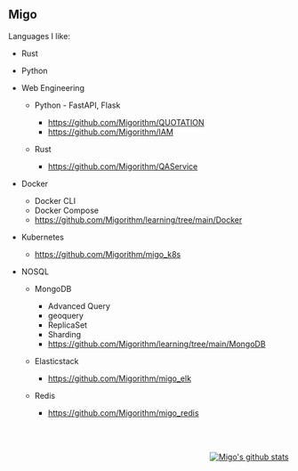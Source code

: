 ## Migo 

Languages I like: 
- Rust
- Python

    
- Web Engineering
  - Python - FastAPI, Flask
    - https://github.com/Migorithm/QUOTATION
    - https://github.com/Migorithm/IAM

  - Rust
    - https://github.com/Migorithm/QAService

- Docker
  - Docker CLI
  - Docker Compose 
  - https://github.com/Migorithm/learning/tree/main/Docker

- Kubernetes
  - https://github.com/Migorithm/migo_k8s



- NOSQL
  - MongoDB  
    - Advanced Query   
    - geoquery
    - ReplicaSet 
    - Sharding
    - https://github.com/Migorithm/learning/tree/main/MongoDB
    
  - Elasticstack
    - https://github.com/Migorithm/migo_elk
 
  - Redis
    - https://github.com/Migorithm/migo_redis



<br><br>

<div align=right>

 [![Migo's github stats](https://github-readme-stats.vercel.app/api?username=Migorithm)](https://github.com/anuraghazra/github-readme-stats)

  </div>








<!---
Migorithm/Migorithm is a ✨ special ✨ repository because its `README.md` (this file) appears on your GitHub profile.
You can click the Preview link to take a look at your changes.
--->
